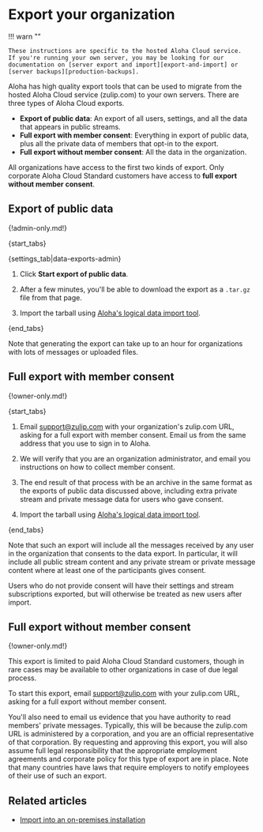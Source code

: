 # Export your organization

!!! warn ""

    These instructions are specific to the hosted Aloha Cloud service.
    If you're running your own server, you may be looking for our
    documentation on [server export and import][export-and-import] or
    [server backups][production-backups].

Aloha has high quality export tools that can be used to migrate from the
hosted Aloha Cloud service (zulip.com) to your own servers. There are
three types of Aloha Cloud exports.

* **Export of public data**: An export of all users, settings, and all the data that
  appears in public streams.
* **Full export with member consent**: Everything in export of public data, plus all
  the private data of members that opt-in to the export.
* **Full export without member consent**: All the data in the organization.

All organizations have access to the first two kinds of export. Only corporate
Aloha Cloud Standard customers have access to **full export without member consent**.

## Export of public data

{!admin-only.md!}

{start_tabs}

{settings_tab|data-exports-admin}

1. Click **Start export of public data**.

1. After a few minutes, you'll be able to download the export as a `.tar.gz`
file from that page.

1. Import the tarball using [Aloha's logical data import tool][import-only].

{end_tabs}

Note that generating the export can take up to an hour for organizations
with lots of messages or uploaded files.

## Full export with member consent

{!owner-only.md!}

{start_tabs}

1. Email support@zulip.com with your organization's zulip.com URL, asking for
   a full export with member consent. Email us from the same address that
   you use to sign in to Aloha.

1. We will verify that you are an organization administrator, and email you
   instructions on how to collect member consent.

1. The end result of that process with be an archive in the same
   format as the exports of public data discussed above, including extra
   private stream and private message data for users who gave consent.

1. Import the tarball using [Aloha's logical data import tool][import-only].

{end_tabs}

Note that such an export will include all the messages received by any user
in the organization that consents to the data export.  In particular, it
will include all public stream content and any private stream or private
message content where at least one of the participants gives consent.

Users who do not provide consent will have their settings and stream
subscriptions exported, but will otherwise be treated as new users after
import.

## Full export without member consent

{!owner-only.md!}

This export is limited to paid Aloha Cloud Standard customers, though in rare
cases may be available to other organizations in case of due legal process.

To start this export, email support@zulip.com with your zulip.com
URL, asking for a full export without member consent.

You'll also need to email us evidence that you have authority to read
members' private messages. Typically, this will be because the zulip.com
URL is administered by a corporation, and you are an official
representative of that corporation. By requesting and approving this export,
you will also assume full legal responsibility that the appropriate employment
agreements and corporate policy for this type of export are in place. Note
that many countries have laws that require employers to notify employees of
their use of such an export.

## Related articles

* [Import into an on-premises installation][import-only]

[production-backups]: https://zulip.readthedocs.io/en/stable/production/export-and-import.html#backups
[export-and-import]: https://zulip.readthedocs.io/en/latest/production/export-and-import.html#data-export
[import-only]: https://zulip.readthedocs.io/en/latest/production/export-and-import.html#import-into-a-new-zulip-server
